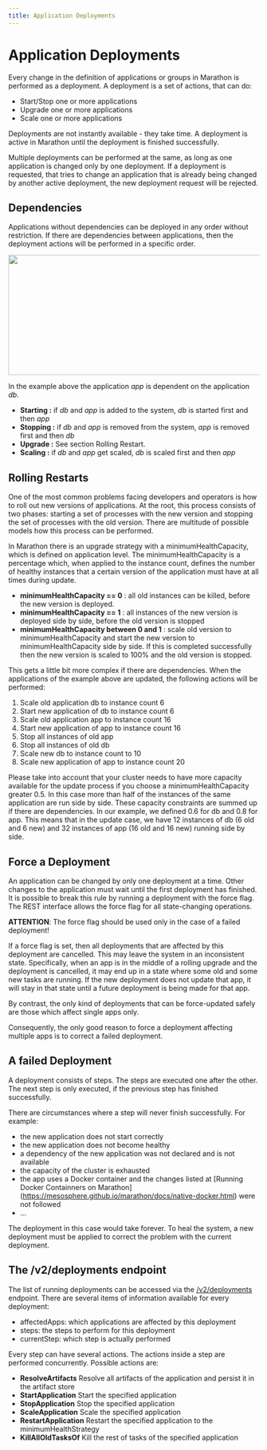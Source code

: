 ```yaml
---
title: Application Deployments
---
```


# Application Deployments

Every change in the definition of applications or groups in Marathon is performed as a deployment.
A deployment is a set of actions, that can do:

- Start/Stop one or more applications
- Upgrade one or more applications
- Scale one or more applications

Deployments are not instantly available - they take time. 
A deployment is active in Marathon until the deployment is finished successfully.

Multiple deployments can be performed at the same, as long as one application is changed only by one deployment.
If a deployment is requested, that tries to change an application that is already being changed by another active deployment, 
the new deployment request will be rejected.

## Dependencies

Applications without dependencies can be deployed in any order without restriction.
If there are dependencies between applications, then the deployment actions will be performed in a specific order.

<p class="text-center">
  <img src="{{ site.baseurl}}/img/dependency.png" width="645" height="241" alt="">
</p>

In the example above the application _app_ is dependent on the application _db_.

- __Starting :__ if _db_ and _app_ is added to the system, _db_ is started first and then _app_
- __Stopping :__ if _db_ and _app_ is removed from the system, _app_ is removed first and then _db_
- __Upgrade :__ See section Rolling Restart. 
- __Scaling :__ if _db_ and _app_ get scaled, _db_ is scaled first and then _app_

## Rolling Restarts

One of the most common problems facing developers and operators is how to roll out new versions of applications. 
At the root, this process consists of two phases: starting a set of processes with the new version and stopping the set of processes with the old version.
There are multitude of possible models how this process can be performed. 

In Marathon there is an upgrade strategy with a minimumHealthCapacity, which is defined on application level.
The minimumHealthCapacity is a percentage which, when applied to the instance count, defines the number of healthy instances
that a certain version of the application must have at all times during update.  

- __minimumHealthCapacity == 0__ : all old instances can be killed, before the new version is deployed.
- __minimumHealthCapacity == 1__ : all instances of the new version is deployed side by side, before the old version is stopped 
- __minimumHealthCapacity between 0 and 1__ : scale old version to minimumHealthCapacity and start the new version to minimumHealthCapacity side by side. If this is completed successfully then the new version is scaled to 100% and the old version is stopped. 

This gets a little bit more complex if there are dependencies.
When the applications of the example above are updated, the following actions will be performed:
  
1. Scale old application db to instance count 6
2. Start new application of db to instance count 6
3. Scale old application app to instance count 16
4. Start new application of app to instance count 16
5. Stop all instances of old app
6. Stop all instances of old db
7. Scale new db to instance count to 10
8. Scale new application of app to instance count 20

Please take into account that your cluster needs to have more capacity available for the update process if you choose a minimumHealthCapacity greater 0.5.
In this case more than half of the instances of the same application are run side by side.
These capacity constraints are summed up if there are dependencies. In our example, we defined 0.6 for db and 0.8 for app. 
This means that in the update case, we have 12 instances of db (6 old and 6 new) and 32 instances of app (16 old and 16 new) running side by side.

## Force a Deployment

An application can be changed by only one deployment at a time.
Other changes to the application must wait until the first deployment has finished.
It is possible to break this rule by running a deployment with the force flag.
The REST interface allows the force flag for all state-changing operations.

__ATTENTION__: The force flag should be used only in the case of a failed deployment!

If a force flag is set, then all deployments that are affected by this deployment are cancelled.
This may leave the system in an inconsistent state. Specifically, when an app is in the middle
of a rolling upgrade and the deployment is cancelled, it may end up in a state where some old and
some new tasks are running. If the new deployment does not update that app, it will stay in
that state until a future deployment is being made for that app.

By contrast, the only kind of deployments that can be force-updated safely are those which
affect single apps only.

Consequently, the only good reason to force a deployment affecting multiple apps is to correct
a failed deployment.


## A failed Deployment

A deployment consists of steps. The steps are executed one after the other.
The next step is only executed, if the previous step has finished successfully.

There are circumstances where a step will never finish successfully. For example:

- the new application does not start correctly
- the new application does not become healthy
- a dependency of the new application was not declared and is not available
- the capacity of the cluster is exhausted  
- the app uses a Docker container and the changes listed at [Running Docker Containners on Marathon]
(https://mesosphere.github.io/marathon/docs/native-docker.html) were not followed
- ...

The deployment in this case would take forever.
To heal the system, a new deployment must be applied to correct the problem with the current deployment.

## The /v2/deployments endpoint

The list of running deployments can be accessed via the [/v2/deployments](rest-api.html#deployments) endpoint.
There are several items of information available for every deployment:

- affectedApps: which applications are affected by this deployment
- steps: the steps to perform for this deployment
- currentStep: which step is actually performed 
 
Every step can have several actions. The actions inside a step are performed concurrently.
Possible actions are:

- __ResolveArtifacts__ Resolve all artifacts of the application and persist it in the artifact store
- __StartApplication__ Start the specified application 
- __StopApplication__ Stop the specified application 
- __ScaleApplication__ Scale the specified application 
- __RestartApplication__ Restart the specified application to the minimumHealthStrategy 
- __KillAllOldTasksOf__ Kill the rest of tasks of the specified application 






